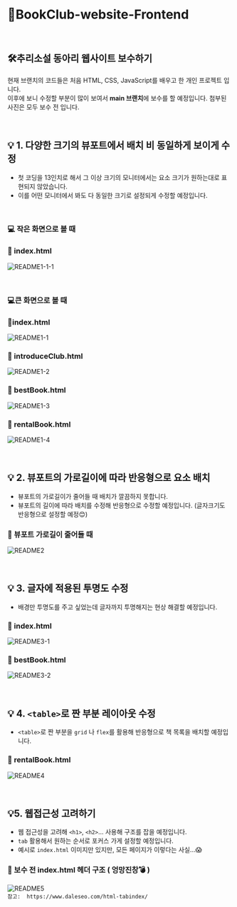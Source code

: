 # 📗BookClub-website-Frontend

<br />

## 🛠추리소설 동아리 웹사이트 보수하기

현재 브랜치의 코드들은 처음 HTML, CSS, JavaScript를 배우고 한 개인 프로젝트 입니다. <br/>이후에 보니 수정할 부분이 많이 보여서 **main 브랜치**에 보수를 할 예정입니다. 첨부된 사진은 모두 보수 전 입니다.

<br />

## 💡 1. 다양한 크기의 뷰포트에서 배치 비 동일하게 보이게 수정

- 첫 코딩을 13인치로 해서 그 이상 크기의 모니터에서는 요소 크기가 원하는대로 표현되지 않았습니다.
- 이를 어떤 모니터에서 봐도 다 동일한 크기로 설정되게 수정할 예정입니다.

<br />

### 💻 작은 화면으로 볼 때

### 📄 index.html

![README1-1-1](https://user-images.githubusercontent.com/92977925/224243094-468dd62c-6605-4af7-957c-d7a23d3a5be0.png)

<br />

### 💻큰 화면으로 볼 때

### 📄index.html

![README1-1](https://user-images.githubusercontent.com/92977925/224241792-1a25b27a-7cef-400a-99fa-a20093287902.png)

### 📄 introduceClub.html

![README1-2](https://user-images.githubusercontent.com/92977925/224243553-83716f9f-d558-4c23-8a53-a0cd7e80a1d6.png)

### 📄 bestBook.html

![README1-3](https://user-images.githubusercontent.com/92977925/224245930-90d0189a-e849-4528-a33b-4c1877f5a723.png)

### 📄 rentalBook.html

![README1-4](https://user-images.githubusercontent.com/92977925/224246337-443785a4-0cae-42ba-b8dd-594a13d3687c.png)

<br />

## 💡 2. 뷰포트의 가로길이에 따라 반응형으로 요소 배치

- 뷰포트의 가로길이가 줄어들 때 배치가 깔끔하지 못합니다.
- 뷰포트의 길이에 따라 배치를 수정해 반응형으로 수정할 예정입니다. (글자크기도 반응형으로 설정할 예정😊)

### 📄 뷰포트 가로길이 줄어들 때

![README2](https://user-images.githubusercontent.com/92977925/224288785-fd2e5f59-69c3-4546-a274-02c0e83e720b.gif)

<br />

## 💡 3. 글자에 적용된 투명도 수정

- 배경만 투명도를 주고 싶었는데 글자까지 투명해지는 현상 해결할 예정입니다.

### 📄 index.html

![README3-1](https://user-images.githubusercontent.com/92977925/224254111-c170b560-92be-4c4a-baed-e96f4a8eb85b.png)

### 📄 bestBook.html

![README3-2](https://user-images.githubusercontent.com/92977925/224254272-7d85696b-9399-45b2-a8ae-2ccf63bc858e.png)

<br />

## 💡 4. `<table>`로 짠 부분 레이아웃 수정

- `<table>`로 짠 부분을 `grid` 나 `flex`를 활용해 반응형으로 책 목록을 배치할 예정입니다.

### 📄 rentalBook.html

![README4](https://user-images.githubusercontent.com/92977925/224255375-af2e2377-d2b6-4bac-aada-636b88c7cfd5.png)

<br />

## 💡5. 웹접근성 고려하기

- 웹 접근성을 고려해 `<h1>`, `<h2>`... 사용해 구조를 잡을 예정입니다.
- `tab` 활용해서 원하는 순서로 포커스 가게 설정할 예정입니다.
- 예시로 `index.html` 이미지만 있지만, 모든 페이지가 이렇다는 사실...😱

### 📄 보수 전 index.html 헤더 구조 ( 엉망진창💣 )

![README5](https://user-images.githubusercontent.com/92977925/224257578-c6a0e2b0-c2bf-48f4-8070-f657c6ee9d2f.png)
<br />
`참고:  https://www.daleseo.com/html-tabindex/`
